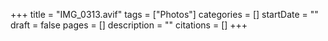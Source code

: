 +++
title = "IMG_0313.avif"
tags = ["Photos"]
categories = []
startDate = ""
draft = false
pages = []
description = ""
citations = []
+++
